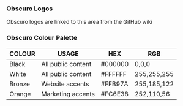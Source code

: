 ### Obscuro Logos

Obscuro logos are linked to this area from the GitHub wiki

### Obscuro Colour Palette
| COLOUR | USAGE              | HEX     | RGB         |
|--------|--------------------|---------|-------------|
| Black  | All public content | #000000 | 0,0,0       |
| White  | All public content | #FFFFFF | 255,255,255 |
| Bronze | Website accents    | #FFB97A | 255,185,122 |
| Orange | Marketing accents  | #FC6E38 | 252,110,56  |
